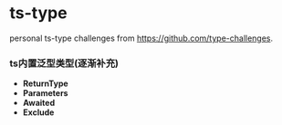 # ts-type
personal ts-type challenges from https://github.com/type-challenges.

### ts内置泛型类型(逐渐补充)
- **ReturnType**
- **Parameters**
- **Awaited**
- **Exclude**
